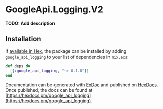 # GoogleApi.Logging.V2

**TODO: Add description**

## Installation

If [available in Hex](https://hex.pm/docs/publish), the package can be installed
by adding `google_api_logging` to your list of dependencies in `mix.exs`:

```elixir
def deps do
  [{:google_api_logging, "~> 0.1.0"}]
end
```

Documentation can be generated with [ExDoc](https://github.com/elixir-lang/ex_doc)
and published on [HexDocs](https://hexdocs.pm). Once published, the docs can
be found at [https://hexdocs.pm/google_api_logging](https://hexdocs.pm/google_api_logging).
